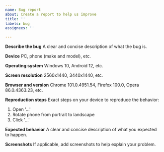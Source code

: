 ```yaml
---
name: Bug report
about: Create a report to help us improve
title: ''
labels: bug
assignees: ''

---
```


**Describe the bug**
A clear and concise description of what the bug is.

**Device**
PC, phone (make and model), etc.

**Operating system**
Windows 10, Android 12, etc.

**Screen resolution**
2560x1440, 3440x1440, etc.

**Browser and version**
Chrome 101.0.4951.54, Firefox 100.0, Opera 86.0.4363.23, etc.

**Reproduction steps**
Exact steps on your device to reproduce the behavior:
1. Open '...'
2. Rotate phone from portrait to landscape
3. Click '...'

**Expected behavior**
A clear and concise description of what you expected to happen.

**Screenshots**
If applicable, add screenshots to help explain your problem.
